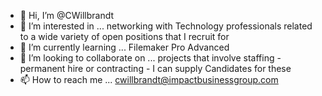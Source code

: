 - 👋 Hi, I’m @CWillbrandt
- 👀 I’m interested in ... networking with Technology professionals related to a wide variety of open positions that I recruit for
- 🌱 I’m currently learning ... Filemaker Pro Advanced
- 💞️ I’m looking to collaborate on ... projects that involve staffing - permanent hire or contracting -  I can supply Candidates for these
- 📫 How to reach me ... cwillbrandt@impactbusinessgroup.com

<!---
CWillbrandt/CWillbrandt is a ✨ special ✨ repository because its `README.md` (this file) appears on your GitHub profile.
You can click the Preview link to take a look at your changes.
--->
